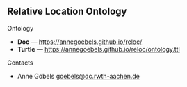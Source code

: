 
## Relative Location Ontology

Ontology

* **Doc** — https://annegoebels.github.io/reloc/
* **Turtle** — https://annegoebels.github.io/reloc/ontology.ttl


Contacts

* Anne Göbels <goebels@dc.rwth-aachen.de>
